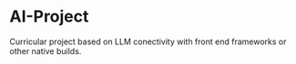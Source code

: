 # AI-Project
Curricular project based on LLM conectivity with front end frameworks or other native builds.
